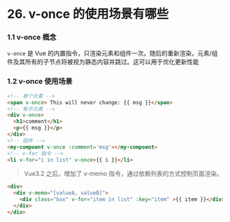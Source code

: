 # 26. v-once 的使用场景有哪些

### 1.1 v-once 概念

`v-once` 是 Vue 的内置指令，只渲染元素和组件一次。随后的重新渲染，元素/组件及其所有的子节点将被视为静态内容并跳过。这可以用于优化更新性能

### 1.2 v-once 使用场景

```html
<!-- 单个元素 -->
<span v-once> This will never change: {{ msg }}</span>
<!-- 有子元素 -->
<div v-once>
  <h1>comment</h1>
  <p>{{ msg }}</p>
</div>
<!-- 组件 -->
<my-compoent v-once :comment='msg'></my-compoent>
<!-- v-for 指令 -->
<li v-for="i in list" v-once>{{ i }}</li>
```

> Vue3.2 之后，增加了 v-memo 指令，通过依赖列表的方式控制页面渲染。

```html
<div>
  <div v-memo="[valueA, valueB]">
    <div class="box" v-for="item in list" :key="item" >{{ item }}</div>
  </div>
</div>
```

 

